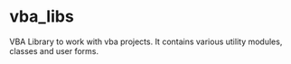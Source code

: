 # vba_libs
 VBA Library to work with vba projects. It contains various utility modules, classes and user forms.
